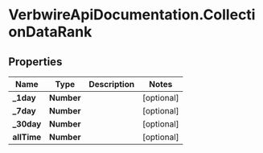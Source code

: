 # VerbwireApiDocumentation.CollectionDataRank

## Properties
Name | Type | Description | Notes
------------ | ------------- | ------------- | -------------
**_1day** | **Number** |  | [optional] 
**_7day** | **Number** |  | [optional] 
**_30day** | **Number** |  | [optional] 
**allTime** | **Number** |  | [optional] 
